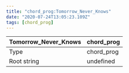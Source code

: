 ```yaml
---
title: "chord_prog:Tomorrow_Never_Knows"
date: "2020-07-24T13:05:23.109Z"
tags: [chord_prog]
---
```


|Tomorrow_Never_Knows|chord_prog|
|---|---|
|Type|chord_prog|
|Root string|undefined|

